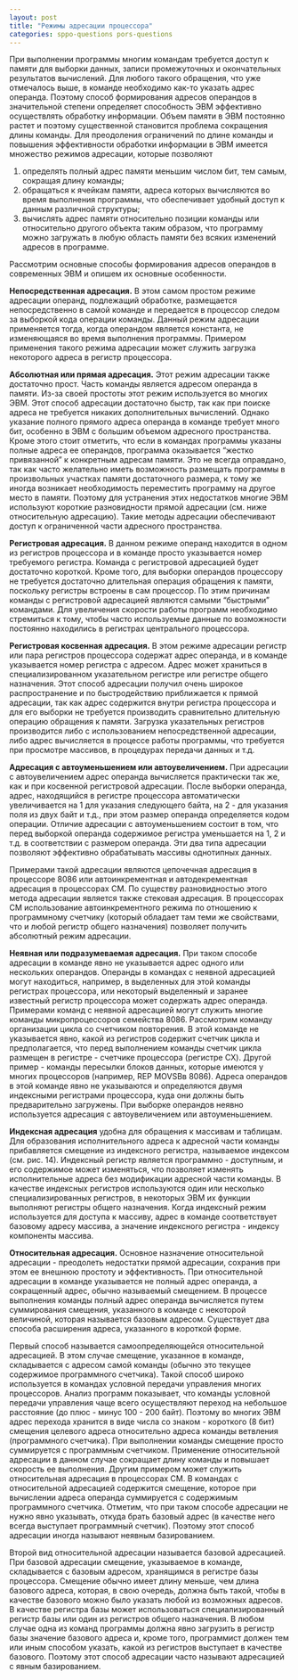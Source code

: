```yaml
---
layout: post
title: "Режимы адресации процессора"
categories: sppo-questions pors-questions
---
```


При выполнении программы многим командам требуется доступ к памяти для выборки данных, записи промежуточных
и окончательных результатов вычислений. Для любого такого обращения, что уже отмечалось выше, в команде
необходимо как-то указать адрес операнда. Поэтому способ формирования адресов операндов в значительной
степени определяет способность ЭВМ эффективно осуществлять обработку информации. Объем памяти в ЭВМ постоянно
растет и поэтому существенной становится проблема сокращения длины команды. Для преодоления ограничений по
длине команды и повышения эффективности обработки информации в ЭВМ имеется множество режимов адресации,
которые позволяют

1. определять полный адрес памяти меньшим числом бит, тем самым, сокращая длину команды;
2. обращаться к ячейкам памяти, адреса которых вычисляются во время выполнения программы, что обеспечивает
   удобный доступ к данным различной структуры;
3. вычислять адрес памяти относительно позиции команды или относительно другого объекта таким образом, что
   программу можно загружать в любую область памяти без всяких изменений адресов в программе.

Рассмотрим основные способы формирования адресов операндов в современных ЭВМ и опишем их основные особенности.

**Непосредственная адресация.** В этом самом простом режиме адресации операнд, подлежащий обработке, размещается
непосредственно в самой команде и передается в процессор следом за выборкой кода операции команды. Данный режим
адресации применяется тогда, когда операндом является константа, не изменяющаяся во время выполнения программы.
Примером применения такого режима адресации может служить загрузка некоторого адреса в регистр процессора.

**Абсолютная или прямая адресация.** Этот режим адресации также достаточно прост. Часть команды является адресом
операнда в памяти. Из-за своей простоты этот режим используется во многих ЭВМ. Этот способ адресации достаточно
быстр, так как при поиске адреса не требуется никаких дополнительных вычислений. Однако указание полного прямого
адреса операнда в команде требует много бит, особенно в ЭВМ с большим объемом адресного пространства. Кроме этого
стоит отметить, что если в командах программы указаны полные адреса ее операндов, программа оказывается “жестко
привязанной” к конкретным адресам памяти. Это не всегда оправдано, так как часто желательно иметь возможность
размещать программы в произвольных участках памяти достаточного размера, к тому же иногда возникает необходимость
переместить программу на другое место в памяти. Поэтому для устранения этих недостатков многие ЭВМ используют
короткие разновидности прямой адресации (см. ниже относительную адресацию). Такие методы адресации обеспечивают
доступ к ограниченной части адресного пространства.

**Регистровая адресация.** В данном режиме операнд находится в одном из регистров процессора и в команде просто
указывается номер требуемого регистра. Команда с регистровой адресацией будет достаточно короткой. Кроме того,
для выборки операндов процессору не требуется достаточно длительная операция обращения к памяти, поскольку регистры
встроены в сам процессор. По этим причинам команды с регистровой адресацией являются самыми “быстрыми” командами.
Для увеличения скорости работы программ необходимо стремиться к тому, чтобы часто используемые данные по возможности
постоянно находились в регистрах центрального процессора.

**Регистровая косвенная адресация.** В этом режиме адресации регистр или пара регистров процессора содержат адрес
операнда, и в команде указывается номер регистра с адресом. Адрес может храниться в специализированном указательном
регистре или регистре общего назначения. Этот способ адресации получил очень широкое распространение и по быстродействию
приближается к прямой адресации, так как адрес содержится внутри регистра процессора и для его выборки не требуется
производить сравнительно длительную операцию обращения к памяти. Загрузка указательных регистров производится либо
с использованием непосредственной адресации, либо адрес вычисляется в процессе работы программы, что требуется при
просмотре массивов, в процедурах передачи данных и т.д.

**Адресация с автоуменьшением или автоувеличением.** При адресации с автоувеличением адрес операнда вычисляется
практически так же, как и при косвенной регистровой адресации. После выборки операнда, адрес, находящийся в регистре
процессора автоматически увеличивается на 1 для указания следующего байта, на 2 - для указания поля из двух байт и т.д.,
при этом размер операнда определяется кодом операции. Отличие адресации с автоуменьшением состоит в том, что перед
выборкой операнда содержимое регистра уменьшается на 1, 2 и т.д. в соответствии с размером операнда. Эти два типа
адресации позволяют эффективно обрабатывать массивы однотипных данных.

Примерами такой адресации являются цепочечная адресация в процессоре 8086 или автоинкрементная и автодекрементная
адресация в процессорах СМ. По существу разновидностью этого метода адресации является также стековая адресация.
В процессорах СМ использование автоинкрементного режима по отношению к программному счетчику (который обладает там
теми же свойствами, что и любой регистр общего назначения) позволяет получить абсолютный режим адресации.

**Неявная или подразумеваемая адресация.** При таком способе адресации в команде явно не указывается адрес одного
или нескольких операндов. Операнды в командах с неявной адресацией могут находиться, например, в выделенных для
этой команды регистрах процессора, или некоторый выделенный и заранее известный регистр процессора может содержать
адрес операнда. Примерами команд с неявной адресацией могут служить многие команды микропроцессоров семейства 8086.
Рассмотрим команду организации цикла со счетчиком повторения. В этой команде не указывается явно, какой из регистров
содержит счетчик цикла и предполагается, что перед выполнением команды счетчик цикла размещен в регистре - счетчике
процессора (регистре CX). Другой пример - команды пересылки блоков данных, которые имеются у многих процессоров
(например, REP MOVSBв 8086). Адреса операндов в этой команде явно не указываются и определяются двумя индексными
регистрами процессора, куда они должны быть предварительно загружены. При выборке операндов неявно используется
адресация с автоувеличением или автоуменьшением.

**Индексная адресация** удобна для обращения к массивам и таблицам. Для образования исполнительного адреса к адресной
части команды прибавляется смещение из индексного регистра, называемое индексом (см. рис. 14). Индексный регистр
является программно - доступным, и его содержимое может изменяться, что позволяет изменять исполнительные адреса
без модификации адресной части команды. В качестве индексных регистров используются один или несколько специализированных
регистров, в некоторых ЭВМ их функции выполняют регистры общего назначения. Когда индексный режим используется для
доступа к массиву, адрес в команде соответствует базовому адресу массива, а значение индексного регистра - индексу
компоненты массива.

**Относительная адресация.** Основное назначение относительной адресации - преодолеть недостатки прямой адресации,
сохранив при этом ее внешнюю простоту и эффективность. При относительной адресации в команде указывается не полный
адрес операнда, а сокращенный адрес, обычно называемый смещением. В процессе выполнения команды полный адрес операнда
вычисляется путем суммирования смещения, указанного в команде с некоторой величиной, которая называется базовым адресом.
Существует два способа расширения адреса, указанного в короткой форме.

Первый способ называется самоопределяющейся относительной адресацией. В этом случае смещение, указанное в команде,
складывается с адресом самой команды (обычно это текущее содержимое программного счетчика). Такой способ широко
используется в командах условной передачи управления многих процессоров. Анализ программ показывает, что команды
условной передачи управления чаще всего осуществляют переход на небольшое расстояние (до плюс - минус 100 - 200 байт).
Поэтому во многих ЭВМ адрес перехода хранится в виде числа со знаком - короткого (8 бит) смещения целевого адреса
относительно адреса команды ветвления (программного счетчика). При выполнении команды смещение просто суммируется
с программным счетчиком. Применение относительной адресации в данном случае сокращает длину команды и повышает
скорость ее выполнения. Другим примером может служить относительная адресация в процессорах СМ. В командах с
относительной адресацией содержится смещение, которое при вычислении адреса операнда суммируется с содержимым
программного счетчика. Отметим, что при таком способе адресации не нужно явно указывать, откуда брать базовый
адрес (в качестве него всегда выступает программный счетчик). Поэтому этот способ адресации иногда называют
неявным базированием.

Второй вид относительной адресации называется базовой адресацией. При базовой адресации смещение, указываемое в
команде, складывается с базовым адресом, хранящимся в регистре базы процессора. Смещение обычно имеет длину
меньше, чем длина базового адреса, которая, в свою очередь, должна быть такой, чтобы в качестве базового можно
было указать любой из возможных адресов. В качестве регистра базы может использоваться специализированный регистр
базы или один из  регистров общего назначения. В любом случае одна из команд программы должна явно загрузить в
регистр базы значение базового адреса и, кроме того, программист должен тем или иным способом указать, какой из
регистров выступает в качестве базового. Поэтому этот способ адресации часто называют адресацией с явным базированием.
